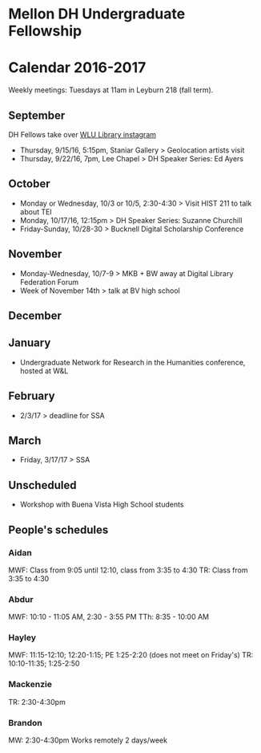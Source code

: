 # Mellon DH Undergraduate Fellowship
# Calendar 2016-2017

Weekly meetings: Tuesdays at 11am in Leyburn 218 (fall term).


## September
DH Fellows take over [WLU Library instagram](https://www.instagram.com/wlulibrary/)

* Thursday, 9/15/16, 5:15pm, Staniar Gallery > Geolocation artists visit 
* Thursday, 9/22/16, 7pm, Lee Chapel > DH Speaker Series: Ed Ayers

## October
* Monday or Wednesday, 10/3 or 10/5, 2:30-4:30 > Visit HIST 211 to talk about TEI
* Monday, 10/17/16, 12:15pm > DH Speaker Series: Suzanne Churchill 
* Friday-Sunday, 10/28-30 > Bucknell Digital Scholarship Conference

## November
* Monday-Wednesday, 10/7-9 > MKB + BW away at Digital Library Federation Forum
* Week of November 14th > talk at BV high school

## December

## January
* Undergraduate Network for Research in the Humanities conference, hosted at W&L

## February
* 2/3/17 > deadline for SSA 

## March
* Friday, 3/17/17 > SSA 

## Unscheduled
* Workshop with Buena Vista High School students 


## People's schedules
### Aidan
MWF: Class from 9:05 until 12:10, class from 3:35 to 4:30
TR: Class from 3:35 to 4:30

### Abdur
MWF: 10:10 - 11:05 AM, 2:30 - 3:55 PM
TTh: 8:35 - 10:00 AM

### Hayley
MWF: 11:15-12:10; 12:20-1:15; PE 1:25-2:20 (does not meet on Friday's)
TR: 10:10-11:35; 1:25-2:50 

### Mackenzie
TR: 2:30-4:30pm

### Brandon
MW: 2:30-4:30pm
Works remotely 2 days/week
